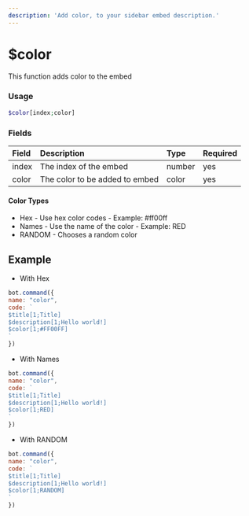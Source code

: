 ```yaml
---
description: 'Add color, to your sidebar embed description.'
---
```


# $color

This function adds color to the embed

### Usage 
```php
$color[index;color]
```

### Fields

| Field | Description | Type | Required |
| :--- | :--- | :--- | :--- |
| index | The index of the embed | number | yes |
| color | The color to be added to embed|color|yes|

#### Color Types

* Hex - Use hex color codes - Example: \#ff00ff
* Names - Use the name of the color - Example: RED
* RANDOM - Chooses a random color

## Example

- With Hex

```javascript
bot.command({
name: "color", 
code: `
$title[1;Title]
$description[1;Hello world!]
$color[1;#FF00FF]
`
})
```

- With Names

```javascript
bot.command({
name: "color", 
code: `
$title[1;Title]
$description[1;Hello world!]
$color[1;RED]
`
})
```

- With RANDOM

```javascript
bot.command({
name: "color", 
code: `
$title[1;Title]
$description[1;Hello world!]
$color[1;RANDOM]
`
})
```


